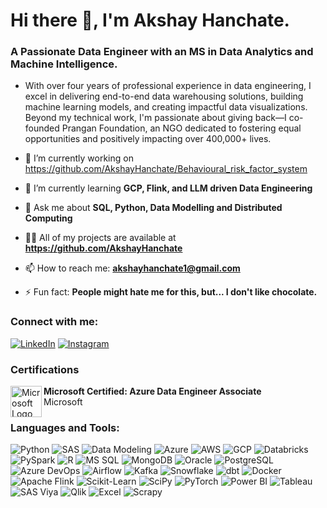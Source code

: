 # Hi there 👋, I'm Akshay Hanchate.
### A Passionate Data Engineer with an MS in Data Analytics and Machine Intelligence.
- With over four years of professional experience in data engineering, I excel in delivering end-to-end data warehousing solutions, building machine learning models, and creating impactful data visualizations. Beyond my technical work, I'm passionate about giving back—I co-founded Prangan Foundation, an NGO dedicated to fostering equal opportunities and positively impacting over 400,000+ lives.



- 🔭 I’m currently working on https://github.com/AkshayHanchate/Behavioural_risk_factor_system
- 🌱 I’m currently learning **GCP, Flink, and LLM driven Data Engineering**
- 💬 Ask me about **SQL, Python, Data Modelling and Distributed Computing**
- 👨‍💻 All of my projects are available at **https://github.com/AkshayHanchate**
- 📫 How to reach me: **akshayhanchate1@gmail.com**
- ⚡ Fun fact: **People might hate me for this, but... I don't like chocolate.**




### Connect with me:
[![LinkedIn](https://img.shields.io/badge/-LinkedIn-blue?style=flat&logo=linkedin)](https://www.linkedin.com/in/akshay-hanchate/)
[![Instagram](https://img.shields.io/badge/-Instagram-E4405F?style=flat&logo=instagram&logoColor=white)](https://www.instagram.com/akshay_hanchate/)


### Certifications

<p>
  <img src="file:///Users/akshayhanchate/Downloads/Microsoft_Store-Logo.wine.svg" alt="Microsoft Logo" width="50" align="left">
  <strong>Microsoft Certified: Azure Data Engineer Associate</strong><br>
  Microsoft
</p>


### Languages and Tools:

![Python](https://img.shields.io/badge/-Python-3776AB?logo=python&logoColor=white)
![SAS](https://img.shields.io/badge/-SAS-005386?logo=sas&logoColor=white)
![Data Modeling](https://img.shields.io/badge/-Data%20Modeling-1E90FF)
![Azure](https://img.shields.io/badge/-Azure-0078D4?logo=microsoft-azure&logoColor=white)
![AWS](https://img.shields.io/badge/-AWS-232F3E?logo=amazon-aws&logoColor=white)
![GCP](https://img.shields.io/badge/-GCP-4285F4?logo=google-cloud&logoColor=white)
![Databricks](https://img.shields.io/badge/-Databricks-FF3621?logo=databricks&logoColor=white)
![PySpark](https://img.shields.io/badge/-PySpark-E25A1C?logo=apache-spark&logoColor=white)
![R](https://img.shields.io/badge/-R-276DC3?logo=r&logoColor=white)
![MS SQL](https://img.shields.io/badge/-MS%20SQL-CC2927?logo=microsoft-sql-server&logoColor=white)
![MongoDB](https://img.shields.io/badge/-MongoDB-47A248?logo=mongodb&logoColor=white)
![Oracle](https://img.shields.io/badge/-Oracle-F80000?logo=oracle&logoColor=white)
![PostgreSQL](https://img.shields.io/badge/-PostgreSQL-336791?logo=postgresql&logoColor=white)
![Azure DevOps](https://img.shields.io/badge/-Azure%20DevOps-0078D7?logo=azure-devops&logoColor=white)
![Airflow](https://img.shields.io/badge/-Airflow-017CEE?logo=apache-airflow&logoColor=white)
![Kafka](https://img.shields.io/badge/-Kafka-231F20?logo=apache-kafka&logoColor=white)
![Snowflake](https://img.shields.io/badge/-Snowflake-29B5E8?logo=snowflake&logoColor=white)
![dbt](https://img.shields.io/badge/-dbt-FF694B?logo=dbt&logoColor=white)
![Docker](https://img.shields.io/badge/-Docker-2496ED?logo=docker&logoColor=white)
![Apache Flink](https://img.shields.io/badge/-Apache%20Flink-E6526F?logo=apache-flink&logoColor=white)
![Scikit-Learn](https://img.shields.io/badge/-Scikit%20Learn-F7931E?logo=scikit-learn&logoColor=white)
![SciPy](https://img.shields.io/badge/-SciPy-8CAAE6?logo=scipy&logoColor=white)
![PyTorch](https://img.shields.io/badge/-PyTorch-EE4C2C?logo=pytorch&logoColor=white)
![Power BI](https://img.shields.io/badge/-Power%20BI-F2C811?logo=power-bi&logoColor=black)
![Tableau](https://img.shields.io/badge/-Tableau-E97627?logo=tableau&logoColor=white)
![SAS Viya](https://img.shields.io/badge/-SAS%20Viya-0081C6?logo=sas&logoColor=white)
![Qlik](https://img.shields.io/badge/-Qlik-3A4EBB?logo=qlik&logoColor=white)
![Excel](https://img.shields.io/badge/-Excel-217346?logo=microsoft-excel&logoColor=white)
![Scrapy](https://img.shields.io/badge/-Scrapy-48A247?logo=scrapy&logoColor=white)






